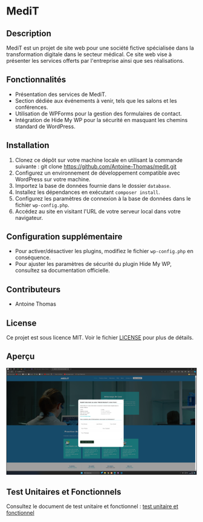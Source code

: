 # MediT

## Description

MediT est un projet de site web pour une société fictive spécialisée dans la transformation digitale dans le secteur médical. Ce site web vise à présenter les services offerts par l'entreprise ainsi que ses réalisations.

## Fonctionnalités

- Présentation des services de MediT.
- Section dédiée aux événements à venir, tels que les salons et les conférences.
- Utilisation de WPForms pour la gestion des formulaires de contact.
- Intégration de Hide My WP pour la sécurité en masquant les chemins standard de WordPress.

## Installation

1. Clonez ce dépôt sur votre machine locale en utilisant la commande suivante :
   git clone https://github.com/Antoine-Thomas/medit.git
2. Configurez un environnement de développement compatible avec WordPress sur votre machine.
3. Importez la base de données fournie dans le dossier `database`.
4. Installez les dépendances en exécutant `composer install`.
5. Configurez les paramètres de connexion à la base de données dans le fichier `wp-config.php`.
6. Accédez au site en visitant l'URL de votre serveur local dans votre navigateur.

## Configuration supplémentaire

- Pour activer/désactiver les plugins, modifiez le fichier `wp-config.php` en conséquence.
- Pour ajuster les paramètres de sécurité du plugin Hide My WP, consultez sa documentation officielle.

## Contributeurs

- Antoine Thomas

## License

Ce projet est sous licence MIT. Voir le fichier [LICENSE](LICENSE) pour plus de détails.

## Aperçu

![Aperçu de MediT](https://github.com/Antoine-Thomas/medit/blob/main/medit.png)

## Test Unitaires et Fonctionnels

Consultez le document de test unitaire et fonctionnel : [test unitaire et fonctionnel](https://github.com/Antoine-Thomas/medit/blob/main/test%20unitaire%20et%20fonctionnel.docx)
   

